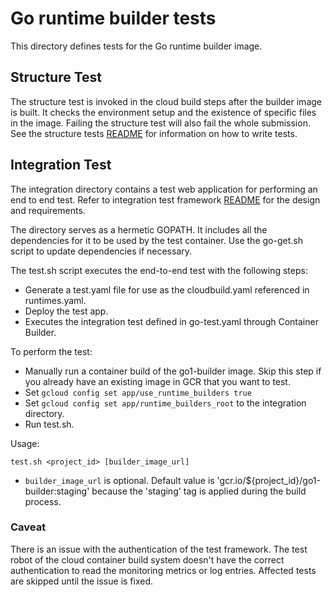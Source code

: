 # Go runtime builder tests

This directory defines tests for the Go runtime builder image.

## Structure Test
The structure test is invoked in the cloud build steps after the builder image
is built. It checks the environment setup and the existence of specific files
in the image. Failing the structure test will also fail the whole submission.
See the structure tests
[README](https://github.com/GoogleCloudPlatform/runtimes-common/blob/master/structure_tests/README.md)
for information on how to write tests.

## Integration Test
The integration directory contains a test web application for performing an end to end test.
Refer to integration test framework
[README](https://github.com/GoogleCloudPlatform/runtimes-common/tree/master/integration_tests)
for the design and requirements.

The directory serves as a hermetic GOPATH. It includes all the dependencies for
it to be used by the test container. Use the go-get.sh script to update
dependencies if necessary.

The test.sh script executes the end-to-end test with the following steps:
* Generate a test.yaml file for use as the cloudbuild.yaml referenced in runtimes.yaml.
* Deploy the test app.
* Executes the integration test defined in go-test.yaml through Container Builder.

To perform the test:
* Manually run a container build of the go1-builder image. Skip this step if
  you already have an existing image in GCR that you want to test.
* Set `gcloud config set app/use_runtime_builders true`
* Set `gcloud config set app/runtime_builders_root` to the integration
  directory.
* Run test.sh.

Usage:
```
test.sh <project_id> [builder_image_url]
```
* `builder_image_url` is optional. Default value is
  'gcr.io/${project_id}/go1-builder:staging' because the 'staging' tag is
  applied during the build process.

### Caveat
There is an issue with the authentication of the test framework.  The test
robot of the cloud container build system doesn't have the correct
authentication to read the monitoring metrics or log entries.
Affected tests are skipped until the issue is fixed.
